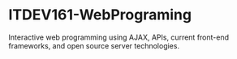 # ITDEV161-WebPrograming
Interactive web programming using AJAX, APIs, current front-end frameworks, and open source server technologies. 

